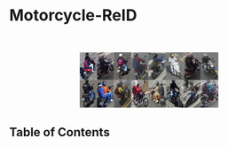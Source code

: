 # Motorcycle-ReID

<!-- PROJECT IMG -->
<br />
<p align="center">
  <a href="https://github.com/augustomaillo/MoRe---ReID-Codes">
    <img src="samples.png" alt="Logo" width="250" height="100">
  </a>
</p>

## Table of Contents
